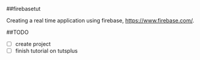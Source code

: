##firebasetut

Creating a real time application using firebase, https://www.firebase.com/.

##TODO
- [ ] create project
- [ ] finish tutorial on tutsplus
